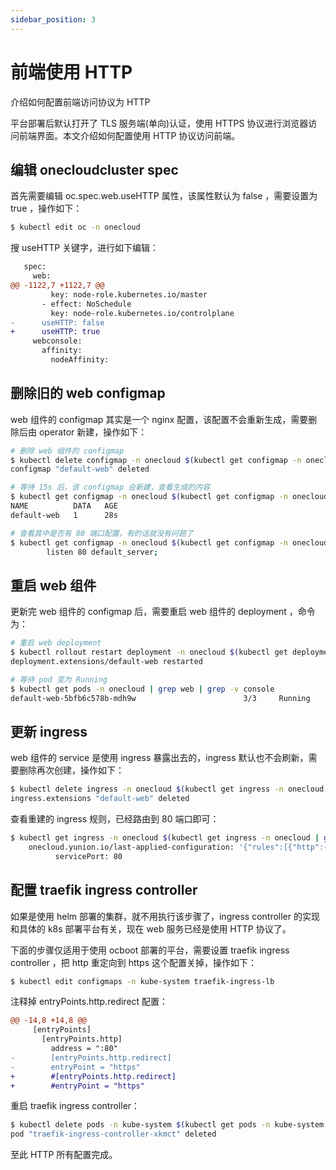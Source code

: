 ```yaml
---
sidebar_position: 3
---
```


# 前端使用 HTTP

介绍如何配置前端访问协议为 HTTP

平台部署后默认打开了 TLS 服务端(单向)认证，使用 HTTPS 协议进行浏览器访问前端界面。本文介绍如何配置使用 HTTP 协议访问前端。

## 编辑 onecloudcluster spec

首先需要编辑 oc.spec.web.useHTTP 属性，该属性默认为 false ，需要设置为 true ，操作如下：

```bash
$ kubectl edit oc -n onecloud
```

搜 useHTTP 关键字，进行如下编辑：

```diff
   spec:
     web:
@@ -1122,7 +1122,7 @@
         key: node-role.kubernetes.io/master
       - effect: NoSchedule
         key: node-role.kubernetes.io/controlplane
-      useHTTP: false
+      useHTTP: true
     webconsole:
       affinity:
         nodeAffinity:
```

## 删除旧的 web configmap

web 组件的 configmap 其实是一个 nginx 配置，该配置不会重新生成，需要删除后由 operator 新建，操作如下：

```bash
# 删除 web 组件的 configmap
$ kubectl delete configmap -n onecloud $(kubectl get configmap -n onecloud | grep web | grep -v console | awk '{print $1}')
configmap "default-web" deleted

# 等待 15s 后，该 configmap 会新建，查看生成的内容
$ kubectl get configmap -n onecloud $(kubectl get configmap -n onecloud | grep web | grep -v console | awk '{print $1}')
NAME          DATA   AGE
default-web   1      28s

# 查看其中是否有 80 端口配置，有的话就没有问题了
$ kubectl get configmap -n onecloud $(kubectl get configmap -n onecloud | grep web | grep -v console | awk '{print $1}') -o yaml | grep 'listen 80'
        listen 80 default_server;
```

## 重启 web 组件

更新完 web 组件的 configmap 后，需要重启 web 组件的 deployment ，命令为：

```bash
# 重启 web deployment
$ kubectl rollout restart deployment -n onecloud $(kubectl get deployment -n onecloud | grep web | grep -v console | awk '{print $1}')
deployment.extensions/default-web restarted

# 等待 pod 变为 Running
$ kubectl get pods -n onecloud | grep web | grep -v console
default-web-5bfb6c578b-mdh9w                        3/3     Running                 0          58s
```

## 更新 ingress

web 组件的 service 是使用 ingress 暴露出去的，ingress 默认也不会刷新，需要删除再次创建，操作如下：

```bash
$ kubectl delete ingress -n onecloud $(kubectl get ingress -n onecloud | grep web | awk '{print $1}')
ingress.extensions "default-web" deleted
```

查看重建的 ingress 规则，已经路由到 80 端口即可：

```bash
$ kubectl get ingress -n onecloud $(kubectl get ingress -n onecloud | grep web | awk '{print $1}') -o yaml | grep -i port
    onecloud.yunion.io/last-applied-configuration: '{"rules":[{"http":{"paths":[{"backend":{"serviceName":"default-web","servicePort":80},"path":"/"}]}}],"tls":[{"secretName":"default-certs"}]}'
          servicePort: 80
```

## 配置 traefik ingress controller

如果是使用 helm 部署的集群，就不用执行该步骤了，ingress controller 的实现和具体的 k8s 部署平台有关，现在 web 服务已经是使用 HTTP 协议了。

下面的步骤仅适用于使用 ocboot 部署的平台，需要设置 traefik ingress controller ，把 http 重定向到 https 这个配置关掉，操作如下：

```bash
$ kubectl edit configmaps -n kube-system traefik-ingress-lb
```

注释掉 entryPoints.http.redirect 配置：

```diff
@@ -14,8 +14,8 @@
     [entryPoints]
       [entryPoints.http]
         address = ":80"
-        [entryPoints.http.redirect]
-        entryPoint = "https"
+        #[entryPoints.http.redirect]
+        #entryPoint = "https"
```

重启 traefik ingress controller：

```bash
$ kubectl delete pods -n kube-system $(kubectl get pods -n kube-system | grep traefik-ingress-controller | awk '{print $1}')
pod "traefik-ingress-controller-xkmct" deleted
```

至此 HTTP 所有配置完成。
